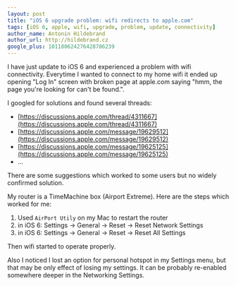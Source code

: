 ```yaml
---
layout: post
title: "iOS 6 upgrade problem: wifi redirects to apple.com"
tags: [iOS 6, apple, wifi, upgrade, problem, update, connectivity]
author_name: Antonin Hildebrand
author_url: http://hildebrand.cz
google_plus: 101180624276428786239
---
```


I have just update to iOS 6 and experienced a problem with wifi connectivity. Everytime I wanted to connect to my home wifi it ended up opening "Log In" screen with broken page at apple.com saying "hmm, the page you're looking for can't be found.".

I googled for solutions and found several threads:

  * [https://discussions.apple.com/thread/4311667](https://discussions.apple.com/thread/4311667)
  * [https://discussions.apple.com/message/19629512](https://discussions.apple.com/message/19629512)
  * [https://discussions.apple.com/message/19625125](https://discussions.apple.com/message/19625125)
  * ...

There are some suggestions which worked to some users but no widely confirmed solution.

My router is a TimeMachine box (Airport Extreme). Here are the steps which worked for me:

  1. Used `AirPort Utily` on my Mac to restart the router
  2. in iOS 6: Settings -> General -> Reset -> Reset Network Settings  
  3. in iOS 6: Settings -> General -> Reset -> Reset All Settings
  
Then wifi started to operate properly. 

Also I noticed I lost an option for personal hotspot in my Settings menu, but that may be only effect of losing my settings. It can be probably re-enabled somewhere deeper in the Networking Settings.
